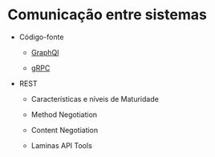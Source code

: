 # Comunicação entre sistemas

  - Código-fonte
  
    - [GraphQl](https://github.com/marciafc/fc-graphql)
	
	- [gRPC](https://github.com/marciafc/fc-grpc)
	
  - REST	
  
    - Características e níveis de Maturidade
	
    - Method Negotiation
	
	- Content Negotiation
	
	- Laminas API Tools
	
	
	
